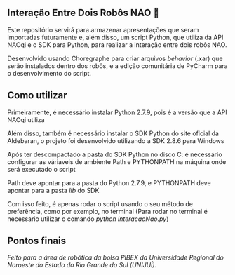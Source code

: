## Interação Entre Dois Robôs NAO 🤖

 Este repositório servirá para armazenar apresentações que seram importadas futuramente e, além disso, um script Python, que utiliza da API NAOqi e o SDK para Python, para realizar a interação entre dois robôs NAO.
 
 Desenvolvido usando Choregraphe para criar arquivos *behavior* (.xar) que serão instalados dentro dos robôs, e a edição comunitária de PyCharm para o desenvolvimento do script.

 ## Como utilizar

 Primeiramente, é necessário instalar Python 2.7.9, pois é a versão que a API NAOqi utiliza
 
 Além disso, também é necessário instalar o SDK Python do site oficial da Aldebaran, o projeto foi desenvolvido utilizando a SDK 2.8.6 para Windows

 Após ter descompactado a pasta do SDK Python no disco C: é necessário configurar as váriaveis de ambiente Path e PYTHONPATH na máquina onde será executado o script

 Path deve apontar para a pasta do Python 2.7.9, e PYTHONPATH deve apontar para a pasta *lib* do SDK

Com isso feito, é apenas rodar o script usando o seu método de preferência, como por exemplo, no terminal (Para rodar no terminal é necessario utilizar o comando *python interacaoNao.py*)
 
 ## Pontos finais
*Feito para a área de robótica da bolsa PIBEX da Universidade Regional do Noroeste do Estado do Rio Grande do Sul (UNIJUÍ).*
